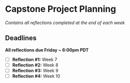 # Capstone Project Planning

*Contains all reflections completed at the end of each week*



## **Deadlines**

**All reflections due Friday ~ 6:00pm PDT**
- [ ] **Reflection #1:** Week 7
- [ ] **Reflection #2:** Week 8
- [ ] **Reflection #3:** Week 9
- [ ] **Reflection #4:** Week 10
